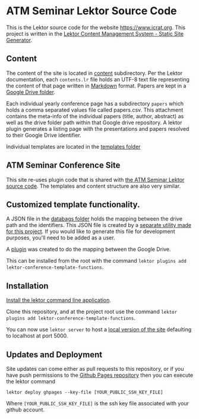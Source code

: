 # ATM Seminar Lektor Source Code

This is the Lektor source code for the website https://www.icrat.org.  This project is written in the [Lektor Content Management System - Static Site Generator](https://www.getlektor.com).

## Content

The content of the site is located in [content](./content/) subdirectory.  Per the Lektor documentation, each `contents.lr` file holds an UTF-8 text file representing the content of that page written in [Markdown](https://commonmark.org/help/) format.  Papers are kept in a [Google Drive folder](https://drive.google.com/drive/folders/1aD26KOoAl1_jifbvZN8mU8ZD8jA1vj4T?usp=sharing).  

Each individual yearly conference page has a subdirectory `papers` which holds a comma separated values file called papers.csv.  This attachment contains the meta-info of the individual papers (title, author, abstract) as well as the drive folder path within that Google drive repository.  A lektor plugin generates a listing page with the presentations and papers resolved to their Google Drive identifier.

Individual templates are located in the [templates folder](./templates/)

## ATM Seminar Conference Site

This site re-uses plugin code that is shared with [the ATM Seminar Lektor source code](https://github.com/atmseminar-org/lektor-atmseminar-org/).  The templates and content structure are also very similar.

## Customized template functionality.

A JSON file in the [databags folder](./databags/) holds the mapping between the drive path and the identifiers.  This JSON file is created by a [separate utility made for this project](https://github.com/atmseminar-org/pydrivelist).  If you would like to generate this file for development purposes, you'll need to be added as a user.  

A [plugin](https://github.com/atmseminar-org/lektor-atmseminar-org/tree/main/packages/conference-template-functions) was created to do the mapping between the Google Drive.

This can be installed from the root with the command `lektor plugins add lektor-conference-template-functions`.

## Installation

[Install the lektor command line application](https://www.getlektor.com/docs/installation/).

Clone this repository, and at the project root use the command `lektor plugins add lektor-conference-template-functions`.

You can now use `lektor server` to host a [local version of the site](http://localhost:5000/) defaulting to localhost at port 5000.

## Updates and Deployment

Site updates can come either as pull requests to this repository, or if you have push permissions to the [Github Pages repository](https://github.com/atmseminar-org/atmseminar-org.github.io) then you can execute the lektor command

`lektor deploy ghpages --key-file [YOUR_PUBLIC_SSH_KEY_FILE]`

Where `[YOUR_PUBLIC_SSH_KEY_FILE]` is the ssh key file associated with your github account.
